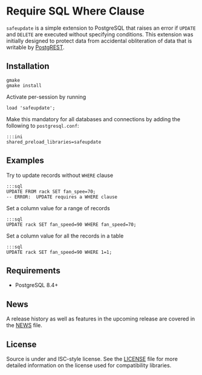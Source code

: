 Require SQL Where Clause
========================

`safeupdate` is a simple extension to PostgreSQL that raises an error if
`UPDATE` and `DELETE` are executed without specifying conditions.  This
extension was initially designed to protect data from accidental obliteration of
data that is writable by [PostgREST][PostgREST].

Installation
------------

    gmake
    gmake install

Activate per-session by running

    load 'safeupdate';

Make this mandatory for all databases and connections by adding the following to
`postgresql.conf`:

    :::ini
    shared_preload_libraries=safeupdate

Examples
--------

Try to update records without `WHERE` clause

    :::sql
    UPDATE FROM rack SET fan_spee=70;
    -- ERROR:  UPDATE requires a WHERE clause

Set a column value for a range of records

    :::sql
    UPDATE rack SET fan_speed=90 WHERE fan_speed=70;

Set a column value for all the records in a table

    :::sql
    UPDATE rack SET fan_speed=90 WHERE 1=1;

Requirements
------------

* PostgreSQL 8.4+

News
----

A release history as well as features in the upcoming release are covered in the
[NEWS][NEWS] file.

License
-------

Source is under and ISC-style license. See the [LICENSE][LICENSE] file for more
detailed information on the license used for compatibility libraries.

[NEWS]: http://www.bitbucket.org/eradman/pg-safeupdate/src/default/NEWS
[LICENSE]: http://www.bitbucket.org/eradman/pg-safeupdate/src/default/LICENSE
[PostgREST]: http://postgrest.com
